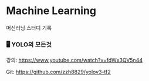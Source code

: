 # Machine Learning
머신러닝 스터디 기록

### 🖥️ YOLO의 모든것

강의: https://www.youtube.com/watch?v=fdWx3QV5n44

Git: https://github.com/zzh8829/yolov3-tf2
